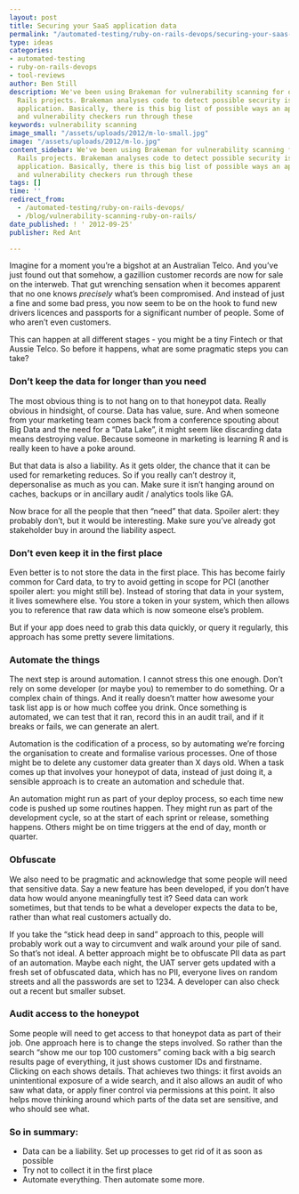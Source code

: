 ```yaml
---
layout: post
title: Securing your SaaS application data
permalink: "/automated-testing/ruby-on-rails-devops/securing-your-saas-application-data/"
type: ideas
categories:
- automated-testing
- ruby-on-rails-devops
- tool-reviews
author: Ben Still
description: We've been using Brakeman for vulnerability scanning for our Ruby on
  Rails projects. Brakeman analyses code to detect possible security issues with an
  application. Basically, there is this big list of possible ways an app can be compromised,
  and vulnerability checkers run through these
keywords: vulnerability scanning
image_small: "/assets/uploads/2012/m-lo-small.jpg"
image: "/assets/uploads/2012/m-lo.jpg"
content_sidebar: We've been using Brakeman for vulnerability scanning for our Ruby on
  Rails projects. Brakeman analyses code to detect possible security issues with an
  application. Basically, there is this big list of possible ways an app can be compromised,
  and vulnerability checkers run through these
tags: []
time: ''
redirect_from:
  - /automated-testing/ruby-on-rails-devops/
  - /blog/vulnerability-scanning-ruby-on-rails/
date_published: ! ' 2012-09-25'
publisher: Red Ant

---
```

Imagine for a moment you’re a bigshot at an Australian Telco. And you’ve just found out that somehow, a gazillion customer records are now for sale on the interweb. That gut wrenching sensation when it becomes apparent that no one knows *precisely* what’s been compromised. And instead of just a fine and some bad press, you now seem to be on the hook to fund new drivers licences and passports for a significant number of people. Some of who aren’t even customers.

This can happen at all different stages - you might be a tiny Fintech or that Aussie Telco. So before it happens, what are some pragmatic steps you can take?

### **Don’t keep the data for longer than you need**

The most obvious thing is to not hang on to that honeypot data. Really obvious in hindsight, of course. Data has value, sure. And when someone from your marketing team comes back from a conference spouting about Big Data and the need for a “Data Lake”, it might seem like discarding data means destroying value. Because someone in marketing is learning R and is really keen to have a poke around.

But that data is also a liability. As it gets older, the chance that it can be used for remarketing reduces. So if you really can’t destroy it, depersonalise as much as you can. Make sure it isn’t hanging around on caches, backups or in ancillary audit / analytics tools like GA.

Now brace for all the people that then “need” that data. Spoiler alert: they probably don’t, but it would be interesting. Make sure you’ve already got stakeholder buy in around the liability aspect.

### **Don’t even keep it in the first place**

Even better is to not store the data in the first place. This has become fairly common for Card data, to try to avoid getting in scope for PCI (another spoiler alert: you might still be). Instead of storing that data in your system, it lives somewhere else. You store a token in your system, which then allows you to reference that raw data which is now someone else’s problem.

But if your app does need to grab this data quickly, or query it regularly, this approach has some pretty severe limitations.

### **Automate the things**

The next step is around automation. I cannot stress this one enough. Don’t rely on some developer (or maybe you) to remember to do something. Or a complex chain of things. And it really doesn’t matter how awesome your task list app is or how much coffee you drink. Once something is automated, we can test that it ran, record this in an audit trail, and if it breaks or fails, we can generate an alert.

Automation is the codification of a process, so by automating we’re forcing the organisation to create and formalise various processes. One of those might be to delete any customer data greater than X days old. When a task comes up that involves your honeypot of data, instead of just doing it, a sensible approach is to create an automation and schedule that.

An automation might run as part of your deploy process, so each time new code is pushed up some routines happen. They might run as part of the development cycle, so at the start of each sprint or release, something happens. Others might be on time triggers at the end of day, month or quarter.

### **Obfuscate**

We also need to be pragmatic and acknowledge that some people will need that sensitive data. Say a new feature has been developed, if you don’t have data how would anyone meaningfully test it? Seed data can work sometimes, but that tends to be what a developer expects the data to be, rather than what real customers actually do.

If you take the “stick head deep in sand” approach to this, people will probably work out a way to circumvent and walk around your pile of sand. So that’s not ideal. A better approach might be to obfuscate PII data as part of an automation. Maybe each night, the UAT server gets updated with a fresh set of obfuscated data, which has no PII, everyone lives on random streets and all the passwords are set to 1234. A developer can also check out a recent but smaller subset.

### **Audit access to the honeypot**

Some people will need to get access to that honeypot data as part of their job. One approach here is to change the steps involved. So rather than the search “show me our top 100 customers” coming back with a big search results page of everything, it just shows customer IDs and firstname. Clicking on each shows details. That achieves two things: it first avoids an unintentional exposure of a wide search, and it also allows an audit of who saw what data, or apply finer control via permissions at this point. It also helps move thinking around which parts of the data set are sensitive, and who should see what.

### So in summary:

* Data can be a liability. Set up processes to get rid of it as soon as possible
* Try not to collect it in the first place
* Automate everything. Then automate some more.